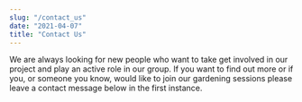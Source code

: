 ```yaml
---
slug: "/contact_us"
date: "2021-04-07"
title: "Contact Us"
---
```


We are always looking for new people who want to take get involved in our project and play an active role in our group. If you want to find out more or if you, or someone you know, would like to join our gardening sessions please leave a contact message below in the first instance.    